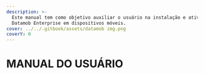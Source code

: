```yaml
---
description: >-
  Este manual tem como objetivo auxiliar o usuário na instalação e ativação do
  Datamob Enterprise em dispositivos móveis.
cover: ../../.gitbook/assets/datamob img.png
coverY: 0
---
```


# MANUAL DO USUÁRIO

